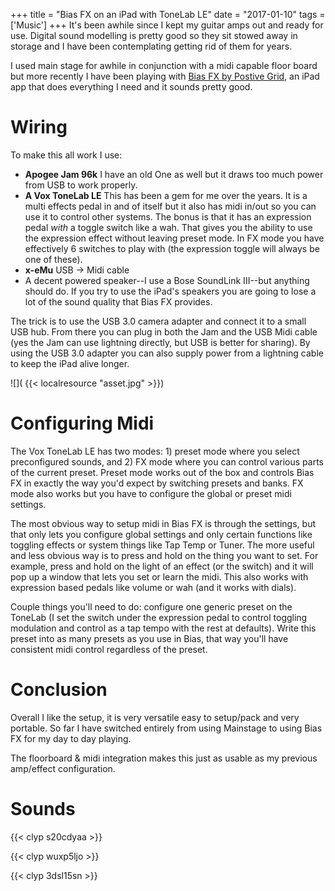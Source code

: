 +++
title = "Bias FX on an iPad with ToneLab LE"
date = "2017-01-10"
tags = ['Music']
+++
It's been awhile since I kept my guitar amps out and ready for use.  Digital sound modelling is pretty good so they sit stowed away in storage and I have been contemplating getting rid of them for years.  

I used main stage for awhile in conjunction with a midi capable floor board but more recently I have been playing with [Bias FX by Postive Grid](https://www.positivegrid.com/bias-fx/), an iPad app that does everything I need and it sounds pretty good.

# Wiring

To make this all work I use:

* **Apogee Jam 96k** I have an old One as well but it draws too much power from USB to work properly.  
* **A Vox ToneLab LE** This has been a gem for me over the years.  It is a multi effects pedal in and of itself but it also has midi in/out so you can use it to control other systems.  The bonus is that it has an expression pedal *with* a toggle switch like a wah.  That gives you the ability to use the expression effect without leaving preset mode.  In FX mode you have effectively 6 switches to play with (the expression toggle will always be one of these).
* **x-eMu** USB → Midi cable
* A decent powered speaker--I use a Bose SoundLink III--but anything should do.  If you try to use the iPad's speakers you are going to lose a lot of the sound quality that Bias FX provides.

The trick is to use the USB 3.0 camera adapter and connect it to a small USB hub.  From there you can plug in both the Jam and the USB Midi cable (yes the Jam can use lightning directly, but USB is better for sharing).  By using the USB 3.0 adapter you can also supply power from a lightning cable to keep the iPad alive longer.

![]( {{< localresource "asset.jpg" >}})

# Configuring Midi

The Vox ToneLab LE has two modes: 1) preset mode where you select preconfigured sounds, and 2) FX mode where you can control various parts of the current preset.  Preset mode works out of the box and controls Bias FX in exactly the way you'd expect by switching presets and banks.  FX mode also works but you have to configure the global or preset midi settings. 

The most obvious way to setup midi in Bias FX is through the settings, but that only lets you configure global settings and only certain functions like toggling effects or system things like Tap Temp or Tuner.  The more useful and less obvious way is to press and hold on the thing you want to set.  For example, press and hold on the light of an effect (or the switch) and it will pop up a window that lets you set or learn the midi.  This also works with expression based pedals like volume or wah  (and it works with dials).

Couple things you'll need to do: configure one generic preset on the ToneLab (I set the switch under the expression pedal to control toggling modulation and control as a tap tempo with the rest at defaults).  Write this preset into as many presets as you use in Bias, that way you'll have consistent midi control regardless of the preset.

# Conclusion

Overall I like the setup, it is very versatile easy to setup/pack and very portable. So far I have switched entirely from using Mainstage to using Bias FX for my day to day playing.

The floorboard & midi integration makes this just as usable as my previous amp/effect configuration.

# Sounds

{{< clyp s20cdyaa >}}

{{< clyp wuxp5ljo >}}

{{< clyp 3dsl15sn >}}
